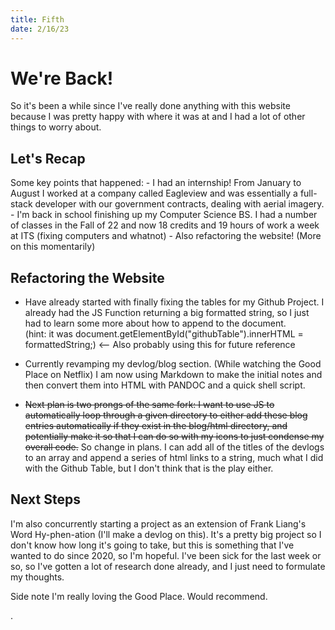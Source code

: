 ```yaml
---
title: Fifth
date: 2/16/23
---
```


# We're Back!
  
So it's been a while since I've really done anything with this website because I was pretty happy with where it was at and I had a lot of other things to worry about.

## Let's Recap
  
Some key points that happened:
    - I had an internship! From January to August I worked at a company called Eagleview and was essentially a full-stack developer with our government contracts, dealing with aerial imagery.
    - I'm back in school finishing up my Computer Science BS. I had a number of classes in the Fall of 22 and now 18 credits and 19 hours of work a week at ITS (fixing computers and whatnot)
    - Also refactoring the website! (More on this momentarily)
  
## Refactoring the Website
  
  - Have already started with finally fixing the tables for my Github Project. I already had the JS Function returning a big formatted string, so I just had to learn some more about how to append to the document.  
  (hint: it was document.getElementById("githubTable").innerHTML = formattedString;) <-- Also probably using this for future reference  
  
  - Currently revamping my devlog/blog section. (While watching the Good Place on Netflix) I am now using Markdown to make the initial notes and then convert them into HTML with PANDOC and a quick shell script.  
  
  - ~~Next plan is two prongs of the same fork: I want to use JS to automatically loop through a given directory to either add these blog entries automatically if they exist in the blog/html directory, and potentially make it so that I can do so with my icons to just condense my overall code.~~
  So change in plans. I can add all of the titles of the devlogs to an array and append a series of html links to a string, much what I did with the Github Table, but I don't think that is the play either.

## Next Steps
  
I'm also concurrently starting a project as an extension of Frank Liang's Word Hy-phen-ation (I'll make a devlog on this). It's a pretty big project so I don't know how long it's going to take, but this is something that I've wanted to do since 2020, so I'm hopeful. I've been sick for the last week or so, so I've gotten a lot of research done already, and I just need to formulate my thoughts.

Side note I'm really loving the Good Place. Would recommend.  
  
  .